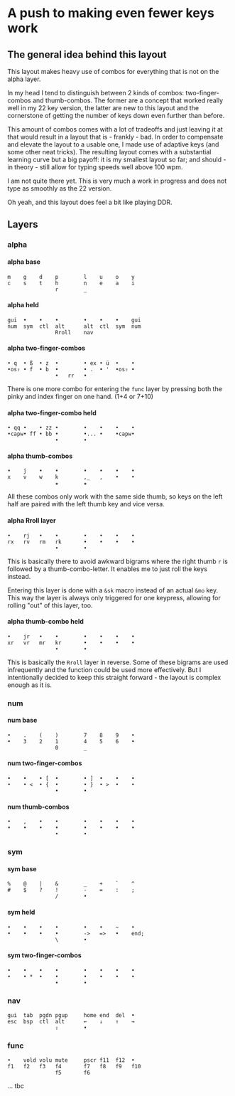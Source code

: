 # A push to making even fewer keys work
## The general idea behind this layout
This layout makes heavy use of combos for everything that is not on the alpha layer.

In my head I tend to distinguish between 2 kinds of combos: two-finger-combos and thumb-combos. The former are a concept that worked really well in my 22 key version, the latter are new to this layout and the cornerstone of getting the number of keys down even further than before.

This amount of combos comes with a lot of tradeoffs and just leaving it at that would result in a layout that is - frankly - bad. In order to compensate and elevate the layout to a usable one, I made use of adaptive keys (and some other neat tricks). The resulting layout comes with a substantial learning curve but a big payoff: it is my smallest layout so far; and should - in theory - still allow for typing speeds well above 100 wpm.

I am not quite there yet. This is very much a work in progress and does not type as smoothly as the 22 version.

Oh yeah, and this layout does feel a bit like playing DDR. 

## Layers
### alpha
#### alpha base
```
m    g    d    p        l    u    o    y
c    s    t    h        n    e    a    i
               r        _
```

#### alpha held
```
gui  •    •    •        •    •    •    gui
num  sym  ctl  alt      alt  ctl  sym  num
               Rroll    nav
```

#### alpha two-finger-combos
```
• q  • ß  • z  •        • ex • ü  •    •
•os⇧ • f  • b  •        • .  • '  •os⇧ •
               •   rr   •
```
There is one more combo for entering the `func` layer by pressing both the pinky and index finger on one hand. (1+4 or 7+10)

#### alpha two-finger-combo held
```
• qq •    • zz •        •    •    •    •
•capw• ff • bb •        •... •    •capw•
               •        •
```

#### alpha thumb-combos
```
•    j    •    •        •    •    •    • 
x    v    w    k        ,_   ,    •    •
               ★        ★
```
All these combos only work with the same side thumb, so keys on the left half are paired with the left thumb key and vice versa.

#### alpha Rroll layer
```
•    rj   •    •        •    •    •    •
rx   rv   rm   rk       •    •    •    •
               •        •
```
This is basically there to avoid awkward bigrams where the right thumb `r` is followed by a thumb-combo-letter. It enables me to just roll the keys instead.

Entering this layer is done with a `&sk` macro instead of an actual `&mo` key. This way the layer is always only triggered for one keypress, allowing for rolling "out" of this layer, too.

#### alpha thumb-combo held
```
•    jr   •    •        •    •    •    •
xr   vr   mr   kr       •    •    •    •
               •        •
```
This is basically the `Rroll` layer in reverse. Some of these bigrams are used infrequently and the function could be used more effectively. But I intentionally decided to keep this straight forward - the layout is complex enough as it is.

### num
#### num base
```
•    .    (    )        7    8    9    •
•    3    2    1        4    5    6    •
               0        _
```
#### num two-finger-combos
```
•    •    • [  •        • ]  •    •    •
•    • <  • {  •        • }  • >  •    •
               •        •
```

#### num thumb-combos
```
•    ,    •    •        •    •    •    •
•    •    •    •        •    •    •    •
               •        •
```

### sym
#### sym base
```
%    @    |    &        _    +    `    ^
#    $    ?    !        -    =    :    ;
               /        •
```
#### sym held
```
•    •    •    •        •    •    ~    •  
•    •    •    •        ->   =>   •    end;
               \        •
```
#### sym two-finger-combos
```
•    •    •    •        •    •    •    •
•    • *  •    •        •    •    •    •
               •        •
```

### nav
```
gui  tab  pgdn pgup     home end  del  •
esc  bsp  ctl  alt      ←    ↓    ↑    →
               ⇧        •
```

### func
```
•    vold volu mute     pscr f11  f12  •
f1   f2   f3   f4       f7   f8   f9   f10
               f5       f6
```

...
tbc
